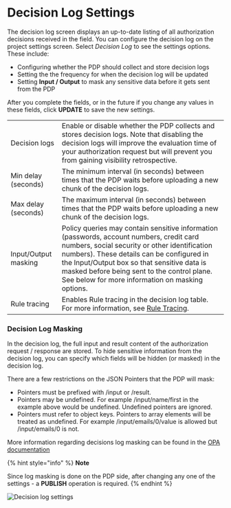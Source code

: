 # Decision Log Settings

The decision log screen displays an up-to-date listing of all authorization decisions received in the field. You can configure the decision log on the project settings screen. Select _Decision Log_ to see the settings options. These include:

* Configuring whether the PDP should collect and store decision logs
* Setting the the frequency for when the decision log will be updated
* Setting **Input / Output** to mask any sensitive data before it gets sent from the PDP

After you complete the fields, or in the future if you change any values in these fields, click **UPDATE** to save the new settings.

|  |  |
| :--- | :--- |
| Decision logs | Enable or disable whether the PDP collects and stores decision logs.  Note that disabling the decision logs will improve the evaluation time of your authorization request but will prevent you from gaining visibility retrospective. |
| Min delay \(seconds\) | The minimum interval \(in seconds\) between times that the PDP waits before uploading a new chunk of the decision logs. |
| Max delay \(seconds\) | The maximum interval \(in seconds\) between times that the PDP waits before uploading a new chunk of the decision logs. |
| Input/Output masking | Policy queries may contain sensitive information \(passwords, account numbers, credit card numbers, social security or other identification numbers\). These details can be configured in the Input/Output box so that sensitive data is masked before being sent to the control plane. See below for more information on masking options. |
| Rule tracing | Enables Rule tracing in the decision log table. For more information, see [Rule Tracing](https://docs.build.security/docs/policy-rule-tracing). |

### Decision Log Masking

In the decision log, the full input and result content of the authorization request / response are stored. To hide sensitive information from the decision log, you can specify which fields will be hidden \(or masked\) in the decision log.

There are a few restrictions on the JSON Pointers that the PDP will mask:

* Pointers must be prefixed with /input or /result.
* Pointers may be undefined. For example /input/name/first in the example above would be undefined. Undefined pointers are ignored.
* Pointers must refer to object keys. Pointers to array elements will be treated as undefined. For example /input/emails/0/value is allowed but /input/emails/0 is not.

More information regarding decisions log masking can be found in the [OPA documentation](https://www.openpolicyagent.org/docs/v0.13.5/decision-logs/#masking-sensitive-data)

{% hint style="info" %}
**Note**

Since log masking is done on the PDP side, after changing any one of the settings - a **PUBLISH** operation is required.
{% endhint %}



![Decision log settings](https://files.readme.io/a9ff648-ruletracingprojsettings.PNG)



